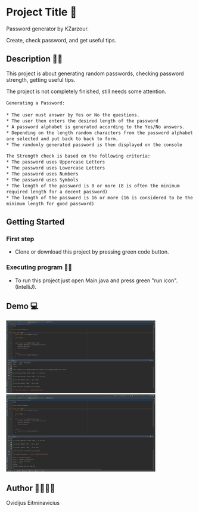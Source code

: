 # Project Title 🚩

Password generator by KZarzour.

Create, check password, and get useful tips.

## Description 📃📃

This project is about generating random passwords, checking password strength, getting useful tips.

The project is not completely finished, still needs some attention.

```
Generating a Password:

* The user must answer by Yes or No the questions.
* The user then enters the desired length of the password
* A password alphabet is generated according to the Yes/No answers.
* Depending on the length random characters from the password alphabet are selected and put back to back to form.
* The randomly generated password is then displayed on the console
 ```

```
The Strength check is based on the following criteria:
* The password uses Uppercase Letters
* The password uses Lowercase Letters
* The password uses Numbers
* The password uses Symbols
* The length of the password is 8 or more (8 is often the minimum required length for a decent password)
* The length of the password is 16 or more (16 is considered to be the minimum length for good password)
```

## Getting Started

### First step

- Clone or download this project by pressing green code button.

### Executing program 🚀🚀

- To run this project just open Main.java and press green "run icon". (IntelliJ).

## Demo 💻

<img src="./resources/password generator opt1.PNG" alt="screenshot" width="400">

<img src="./resources/password generator opt1_2.PNG" alt="screenshot2" width="400">

## Author 👨‍👩‍👧‍👦

Ovidijus Eitminavicius